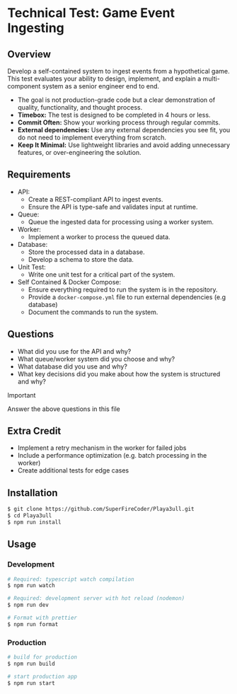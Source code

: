 # Technical Test: Game Event Ingesting
## Overview
Develop a self-contained system to ingest events from a hypothetical game.
This test evaluates your ability to design, implement, and explain a multi-component system as a senior engineer end to end.

- The goal is not production-grade code but a clear demonstration of quality, functionality, and thought process.
- **Timebox:** The test is designed to be completed in 4 hours or less.
- **Commit Often:** Show your working process through regular commits.
- **External dependencies:** Use any external dependencies you see fit, you do not need to implement everything from scratch.
- **Keep It Minimal:** Use lightweight libraries and avoid adding unnecessary features, or over-engineering the solution.

## Requirements
- API: 
  - Create a REST-compliant API to ingest events.
  - Ensure the API is type-safe and validates input at runtime.
- Queue:
  - Queue the ingested data for processing using a worker system.
- Worker:
  - Implement a worker to process the queued data.
- Database:
  - Store the processed data in a database.
  - Develop a schema to store the data.
- Unit Test:
  - Write one unit test for a critical part of the system.
- Self Contained & Docker Compose:
  - Ensure everything required to run the system is in the repository.
  - Provide a `docker-compose.yml` file to run external dependencies (e.g database)
  - Document the commands to run the system.

## Questions
- What did you use for the API and why?
- What queue/worker system did you choose and why?
- What database did you use and why?
- What key decisions did you make about how the system is structured and why?


> [!IMPORTANT]
> Answer the above questions in this file

## Extra Credit
- Implement a retry mechanism in the worker for failed jobs
- Include a performance optimization (e.g. batch processing in the worker)
- Create additional tests for edge cases

## Installation

```bash
$ git clone https://github.com/SuperFireCoder/Playa3ull.git
$ cd Playa3ull
$ npm run install
```

## Usage

### Development
```bash
# Required: typescript watch compilation
$ npm run watch

# Required: development server with hot reload (nodemon)
$ npm run dev

# Format with prettier
$ npm run format
```

### Production

```bash
# build for production
$ npm run build

# start production app
$ npm run start
```
